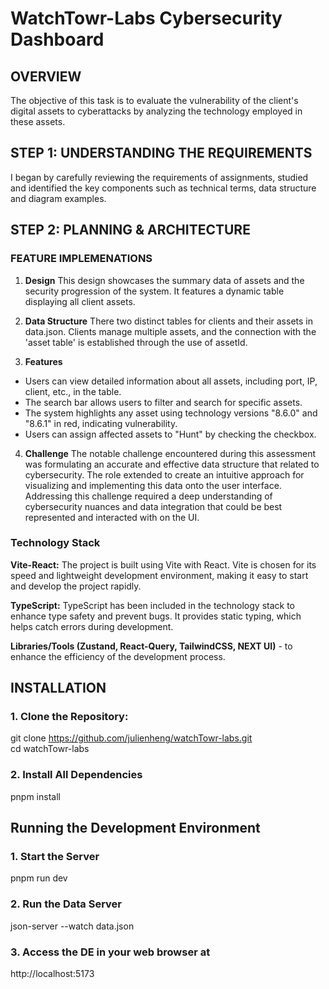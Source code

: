 # WatchTowr-Labs Cybersecurity Dashboard

## OVERVIEW

The objective of this task is to evaluate the vulnerability of the client's digital assets to cyberattacks by analyzing the technology employed in these assets.

## STEP 1: UNDERSTANDING THE REQUIREMENTS

I began by carefully reviewing the requirements of assignments, studied and identified the key components such as technical terms, data structure and diagram examples.

## STEP 2: PLANNING & ARCHITECTURE

### FEATURE IMPLEMENATIONS

1. **Design** This design showcases the summary data of assets and the security progression of the system. It features a dynamic table displaying all client assets.

2. **Data Structure** There two distinct tables for clients and their assets in data.json. Clients manage multiple assets, and the connection with the 'asset table' is established through the use of assetId.

3. **Features**

- Users can view detailed information about all assets, including port, IP, client, etc., in the table.
- The search bar allows users to filter and search for specific assets.
- The system highlights any asset using technology versions "8.6.0" and "8.6.1" in red, indicating vulnerability.
- Users can assign affected assets to "Hunt" by checking the checkbox.

4. **Challenge**
The notable challenge encountered during this assessment was formulating an accurate and effective data structure that related to cybersecurity. The role extended to create an intuitive approach for visualizing and implementing this data onto the user interface. Addressing this challenge required a deep understanding of cybersecurity nuances and data integration that could be best represented and interacted with on the UI.

### Technology Stack

**Vite-React:** The project is built using Vite with React. Vite is chosen for its speed and lightweight development environment, making it easy to start and develop the project rapidly.
<br>

**TypeScript:** TypeScript has been included in the technology stack to enhance type safety and prevent bugs. It provides static typing, which helps catch errors during development.

**Libraries/Tools (Zustand, React-Query, TailwindCSS, NEXT UI)** - to enhance the efficiency of the development process.

## INSTALLATION

### 1. Clone the Repository:

git clone https://github.com/julienheng/watchTowr-labs.git
<br>
cd watchTowr-labs

### 2. Install All Dependencies

pnpm install

## Running the Development Environment

### 1. Start the Server

pnpm run dev

### 2. Run the Data Server

json-server --watch data.json

### 3. Access the DE in your web browser at

http://localhost:5173
